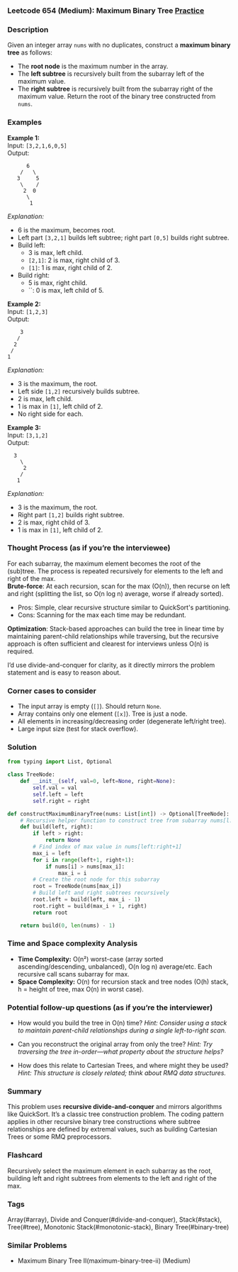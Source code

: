 ### Leetcode 654 (Medium): Maximum Binary Tree [Practice](https://leetcode.com/problems/maximum-binary-tree)

### Description  
Given an integer array `nums` with no duplicates, construct a **maximum binary tree** as follows:
- The **root node** is the maximum number in the array.
- The **left subtree** is recursively built from the subarray left of the maximum value.
- The **right subtree** is recursively built from the subarray right of the maximum value.
Return the root of the binary tree constructed from `nums`.

### Examples  

**Example 1:**  
Input: `[3,2,1,6,0,5]`  
Output:  
```
      6
    /   \
   3     5
    \    /
     2  0
      \
       1
```
*Explanation:*
- 6 is the maximum, becomes root.
- Left part `[3,2,1]` builds left subtree; right part `[0,5]` builds right subtree.
- Build left:
  - 3 is max, left child.
  - `[2,1]`: 2 is max, right child of 3.
  - `[1]`: 1 is max, right child of 2.
- Build right:
  - 5 is max, right child.
  - ``: 0 is max, left child of 5.

**Example 2:**  
Input: `[1,2,3]`  
Output:  
```
    3
   /
  2
 /
1
```
*Explanation:*
- 3 is the maximum, the root.
- Left side `[1,2]` recursively builds subtree.
- 2 is max, left child.
- 1 is max in `[1]`, left child of 2.
- No right side for each.

**Example 3:**  
Input: `[3,1,2]`  
Output:  
```
  3
    \
     2
    /
   1
```
*Explanation:*
- 3 is the maximum, the root.
- Right part `[1,2]` builds right subtree.
- 2 is max, right child of 3.
- 1 is max in `[1]`, left child of 2.

### Thought Process (as if you’re the interviewee)  

For each subarray, the maximum element becomes the root of the (sub)tree. The process is repeated recursively for elements to the left and right of the max.  
**Brute-force**: At each recursion, scan for the max (O(n)), then recurse on left and right (splitting the list, so O(n log n) average, worse if already sorted).
- Pros: Simple, clear recursive structure similar to QuickSort's partitioning.
- Cons: Scanning for the max each time may be redundant.

**Optimization**: Stack-based approaches can build the tree in linear time by maintaining parent-child relationships while traversing, but the recursive approach is often sufficient and clearest for interviews unless O(n) is required.

I’d use divide-and-conquer for clarity, as it directly mirrors the problem statement and is easy to reason about.

### Corner cases to consider  
- The input array is empty (`[]`). Should return `None`.
- Array contains only one element (`[x]`). Tree is just a node.
- All elements in increasing/decreasing order (degenerate left/right tree).
- Large input size (test for stack overflow).

### Solution

```python
from typing import List, Optional

class TreeNode:
    def __init__(self, val=0, left=None, right=None):
        self.val = val
        self.left = left
        self.right = right

def constructMaximumBinaryTree(nums: List[int]) -> Optional[TreeNode]:
    # Recursive helper function to construct tree from subarray nums[l:r+1]
    def build(left, right):
        if left > right:
            return None
        # Find index of max value in nums[left:right+1]
        max_i = left
        for i in range(left+1, right+1):
            if nums[i] > nums[max_i]:
                max_i = i
        # Create the root node for this subarray
        root = TreeNode(nums[max_i])
        # Build left and right subtrees recursively
        root.left = build(left, max_i - 1)
        root.right = build(max_i + 1, right)
        return root

    return build(0, len(nums) - 1)
```

### Time and Space complexity Analysis  

- **Time Complexity:** O(n²) worst-case (array sorted ascending/descending, unbalanced), O(n log n) average/etc. Each recursive call scans subarray for max.
- **Space Complexity:** O(n) for recursion stack and tree nodes (O(h) stack, h = height of tree, max O(n) in worst case).

### Potential follow-up questions (as if you’re the interviewer)  

- How would you build the tree in O(n) time?
  *Hint: Consider using a stack to maintain parent-child relationships during a single left-to-right scan.*
  
- Can you reconstruct the original array from only the tree?
  *Hint: Try traversing the tree in-order—what property about the structure helps?*
  
- How does this relate to Cartesian Trees, and where might they be used?
  *Hint: This structure is closely related; think about RMQ data structures.*

### Summary
This problem uses **recursive divide-and-conquer** and mirrors algorithms like QuickSort. It’s a classic tree construction problem. The coding pattern applies in other recursive binary tree constructions where subtree relationships are defined by extremal values, such as building Cartesian Trees or some RMQ preprocessors.


### Flashcard
Recursively select the maximum element in each subarray as the root, building left and right subtrees from elements to the left and right of the max.

### Tags
Array(#array), Divide and Conquer(#divide-and-conquer), Stack(#stack), Tree(#tree), Monotonic Stack(#monotonic-stack), Binary Tree(#binary-tree)

### Similar Problems
- Maximum Binary Tree II(maximum-binary-tree-ii) (Medium)